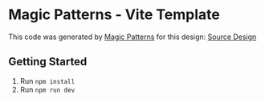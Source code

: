 # Magic Patterns - Vite Template

This code was generated by [Magic Patterns](https://magicpatterns.com) for this design: [Source Design](https://www.magicpatterns.com/c/tkvyzekhzvqawsjpdfuz4j)

## Getting Started

1. Run `npm install`
2. Run `npm run dev`
